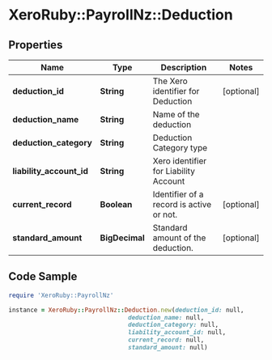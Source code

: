 # XeroRuby::PayrollNz::Deduction

## Properties

Name | Type | Description | Notes
------------ | ------------- | ------------- | -------------
**deduction_id** | **String** | The Xero identifier for Deduction | [optional] 
**deduction_name** | **String** | Name of the deduction | 
**deduction_category** | **String** | Deduction Category type | 
**liability_account_id** | **String** | Xero identifier for Liability Account | 
**current_record** | **Boolean** | Identifier of a record is active or not. | [optional] 
**standard_amount** | **BigDecimal** | Standard amount of the deduction. | [optional] 

## Code Sample

```ruby
require 'XeroRuby::PayrollNz'

instance = XeroRuby::PayrollNz::Deduction.new(deduction_id: null,
                                 deduction_name: null,
                                 deduction_category: null,
                                 liability_account_id: null,
                                 current_record: null,
                                 standard_amount: null)
```


